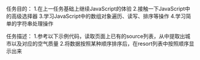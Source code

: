 ﻿任务目的：
	1.在上一任务基础上继续JavaScript的体验
	2.接触一下JavaScript中的高级选择器
	3.学习JavaScript中的数组对象遍历、读写、排序等操作
	4.学习简单的字符串处理操作
	
任务描述：
	1.参考以下示例代码，读取页面上已有的source列表，从中提取出城市以及对应的空气质量
	2.将数据按照某种顺序排序后，在resort列表中按照顺序显示出来